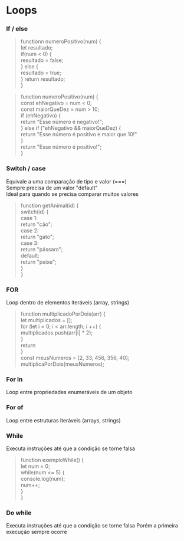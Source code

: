 # Loops

### If / else

> functionn numeroPositivo(num) {  
    let resultado;  
    if(num < 0) {  
        resultado = false;  
    } else {  
        resultado = true;  
    }
    return resultado;  
}

> function numeroPositivo(num) {  
    const ehNegativo = num < 0;  
    const maiorQueDez = num > 10;  
    if (ehNegativo) {  
        return "Esse número é negativo!";  
    } else if ("ehNegativo && maiorQueDez) {  
        return "Esse número é positivo e maior que 10!"  
    }  
    return "Esse número é positivo!";  
}

### Switch / case

Equivale a uma comparação de tipo e valor (===)  
Sempre precisa de um valor "default"  
Ideal para quando se precisa comparar muitos valores  

> function getAnimal(id) {  
    switch(id) {  
        case 1:  
        return "cão";  
        case 2:  
        return "gato";  
        case 3:  
        return "pássaro";  
        default:  
        return "peixe";  
    }  
}


### FOR
Loop dentro de elementos iteráveis (array, strings)

> function multiplicadoPorDois(arr) {  
    let multiplicados = [];  
    for (let i = 0; i < arr.length; i ++) {  
        multiplicados.push(arr[i] * 2);  
    }  
    return  
}  
const meusNumeros = [2, 33, 456, 356, 40];  
multiplicaPorDois(meusNumeros);  

### For In  
Loop entre propriedades enumeráveis de um objeto


### For of  
Loop entre estruturas iteráveis (arrays, strings)

### While  
Executa instruções até que a condição se torne falsa

> function exemploWhile() {  
    let num = 0;  
    while(num <= 5) {  
        console.log(num);  
        num++;  
    }  
}  

### Do while  
Executa instruções até que a condição se torne falsa
Porém a primeira execução sempre ocorre